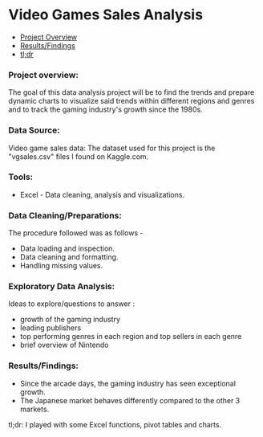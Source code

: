 # Video Games Sales Analysis
- [Project Overview](#Project-Overview)
- [Results/Findings](#Results/Findings)
- [tl;dr](#tl;dr)
### Project overview:
The goal of this data analysis project will be to find the trends and prepare dynamic charts to visualize said trends within different regions and genres and to track the gaming industry's growth since the 1980s.
### Data Source:
Video game sales data: The dataset used for this project is the "vgsales.csv" files I found on Kaggle.com. 
### Tools:
- Excel - Data cleaning, analysis and visualizations.
### Data Cleaning/Preparations:
The procedure followed was as follows -
- Data loading and inspection.
- Data cleaning and formatting.
- Handling missing values.
### Exploratory Data Analysis:
Ideas to explore/questions to answer :
- growth of the gaming industry
- leading publishers
- top performing genres in each region and top sellers in each genre
- brief overview of Nintendo
### Results/Findings:
- Since the arcade days, the gaming industry has seen exceptional growth.
- The Japanese market behaves differently compared to the other 3 markets.

tl;dr: I played with some Excel functions, pivot tables and charts.
